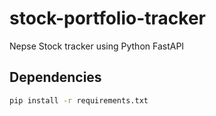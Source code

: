 # stock-portfolio-tracker

Nepse Stock tracker using Python FastAPI

## Dependencies

```bash 
pip install -r requirements.txt
```